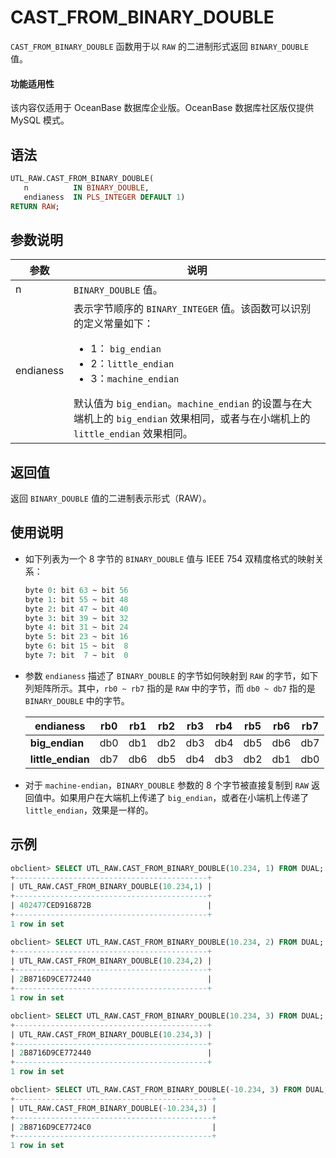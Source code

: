 # CAST_FROM_BINARY_DOUBLE

 `CAST_FROM_BINARY_DOUBLE` 函数用于以 `RAW` 的二进制形式返回 `BINARY_DOUBLE` 值。

  <main id="notice" >
    <h4>功能适用性</h4>
    <p>该内容仅适用于 OceanBase 数据库企业版。OceanBase 数据库社区版仅提供 MySQL 模式。</p>
  </main>

## 语法

```sql
UTL_RAW.CAST_FROM_BINARY_DOUBLE(
   n          IN BINARY_DOUBLE,
   endianess  IN PLS_INTEGER DEFAULT 1) 
RETURN RAW;
```

## 参数说明

| **参数** | **说明** |
| --- | --- |
| n | `BINARY_DOUBLE` 值。 |
| endianess | 表示字节顺序的 `BINARY_INTEGER` 值。该函数可以识别的定义常量如下：<ul><li> 1： `big_endian` </li> <li>  2：`little_endian` </li> <li> 3：`machine_endian` </li></ul> 默认值为  `big_endian`。`machine_endian` 的设置与在大端机上的 `big_endian` 效果相同，或者与在小端机上的 `little_endian` 效果相同。 |


## 返回值

返回 `BINARY_DOUBLE` 值的二进制表示形式（RAW）。

## 使用说明

- 如下列表为一个 8 字节的 `BINARY_DOUBLE` 值与 IEEE 754 双精度格式的映射关系：
  
   ```sql
   byte 0: bit 63 ~ bit 56
   byte 1: bit 55 ~ bit 48
   byte 2: bit 47 ~ bit 40
   byte 3: bit 39 ~ bit 32
   byte 4: bit 31 ~ bit 24
   byte 5: bit 23 ~ bit 16
   byte 6: bit 15 ~ bit  8
   byte 7: bit  7 ~ bit  0
   ```

- 参数 `endianess` 描述了 `BINARY_DOUBLE` 的字节如何映射到 `RAW` 的字节，如下列矩阵所示。其中，`rb0 ~ rb7` 指的是 `RAW` 中的字节，而 `db0 ~ db7` 指的是 `BINARY_DOUBLE` 中的字节。
   
   | **endianess** | **rb0** | **rb1** | **rb2** | **rb3** | **rb4** | **rb5** | **rb6** | **rb7** |
   | --- | --- | --- | --- | --- | --- | --- | --- | --- |
   | **big_endian** | db0 | db1 | db2 | db3 | db4 | db5 | db6 | db7 |
   | **little_endian** | db7 | db6 | db5 | db4 | db3 | db2 | db1 | db0 |

- 对于 `machine-endian`，`BINARY_DOUBLE` 参数的 8 个字节被直接复制到 `RAW` 返回值中。如果用户在大端机上传递了 `big_endian`，或者在小端机上传递了 `little_endian`，效果是一样的。
 
## 示例

```sql
obclient> SELECT UTL_RAW.CAST_FROM_BINARY_DOUBLE(10.234, 1) FROM DUAL;
+-------------------------------------------+
| UTL_RAW.CAST_FROM_BINARY_DOUBLE(10.234,1) |
+-------------------------------------------+
| 402477CED916872B                          |
+-------------------------------------------+
1 row in set 

obclient> SELECT UTL_RAW.CAST_FROM_BINARY_DOUBLE(10.234, 2) FROM DUAL;
+-------------------------------------------+
| UTL_RAW.CAST_FROM_BINARY_DOUBLE(10.234,2) |
+-------------------------------------------+
| 2B8716D9CE772440                          |
+-------------------------------------------+
1 row in set 

obclient> SELECT UTL_RAW.CAST_FROM_BINARY_DOUBLE(10.234, 3) FROM DUAL;
+-------------------------------------------+
| UTL_RAW.CAST_FROM_BINARY_DOUBLE(10.234,3) |
+-------------------------------------------+
| 2B8716D9CE772440                          |
+-------------------------------------------+
1 row in set 

obclient> SELECT UTL_RAW.CAST_FROM_BINARY_DOUBLE(-10.234, 3) FROM DUAL;
+--------------------------------------------+
| UTL_RAW.CAST_FROM_BINARY_DOUBLE(-10.234,3) |
+--------------------------------------------+
| 2B8716D9CE7724C0                           |
+--------------------------------------------+
1 row in set 
```